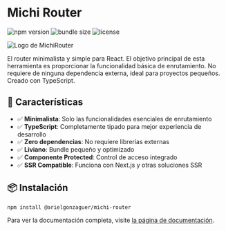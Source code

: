 # Michi Router

![npm version](https://img.shields.io/npm/v/@arielgonzaguer/michi-router)
![bundle size](https://img.shields.io/bundlephobia/minzip/@arielgonzaguer/michi-router)
![license](https://img.shields.io/npm/l/@arielgonzaguer/michi-router)

![Logo de MichiRouter](https://cdn.jsdelivr.net/gh/Ariel-GonzAguer/michi-router@main/public/michiRouter_LOGO.png)

El router minimalista y simple para React.
El objetivo principal de esta herramienta es proporcionar la funcionalidad básica de enrutamiento.
No requiere de ninguna dependencia externa, ideal para proyectos pequeños.
Creado con TypeScript.

## 🚀 Características

- ✅ **Minimalista**: Solo las funcionalidades esenciales de enrutamiento
- ✅ **TypeScript**: Completamente tipado para mejor experiencia de desarrollo
- ✅ **Zero dependencias**: No requiere librerías externas
- ✅ **Liviano**: Bundle pequeño y optimizado
- ✅ **Componente Protected**: Control de acceso integrado
- ✅ **SSR Compatible**: Funciona con Next.js y otras soluciones SSR

## 📦 Instalación

```bash
npm install @arielgonzaguer/michi-router
```
Para ver la documentación completa, visite [la página de documentación](https://michirouter.vercel.app/).